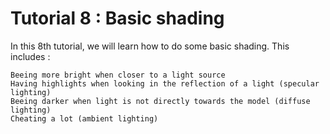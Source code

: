 
# Tutorial 8 : Basic shading

In this 8th tutorial, we will learn how to do some basic shading. This includes :

    Beeing more bright when closer to a light source
    Having highlights when looking in the reflection of a light (specular lighting)
    Beeing darker when light is not directly towards the model (diffuse lighting)
    Cheating a lot (ambient lighting)
